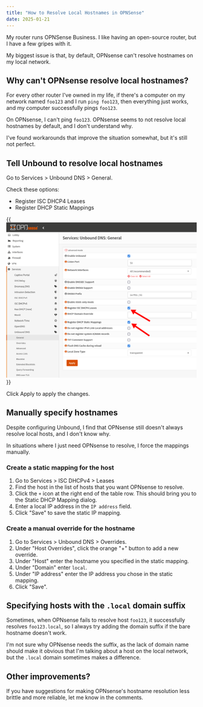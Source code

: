 ```yaml
---
title: "How to Resolve Local Hostnames in OPNSense"
date: 2025-01-21
---
```


My router runs OPNSense Business. I like having an open-source router, but I have a few gripes with it.

My biggest issue is that, by default, OPNsense can't resolve hostnames on my local network.

## Why can't OPNsense resolve local hostnames?

For every other router I've owned in my life, if there's a computer on my network named `foo123` and I run `ping foo123`, then everything just works, and my computer successfully pings `foo123`.

On OPNsense, I can't ping `foo123`. OPNsense seems to not resolve local hostnames by default, and I don't understand why.

I've found workarounds that improve the situation somewhat, but it's still not perfect.

## Tell Unbound to resolve local hostnames

Go to Services > Unbound DNS > General.

Check these options:

- Register ISC DHCP4 Leases
- Register DHCP Static Mappings

{{<img src="unbound-general.webp" has-border="true" max-width="700px" caption="Check &ldquo;Register ISC DHCP4 Leases&rdquo; and &ldquo;Register DHCP Static Mappings&rdquo;in Unbound settings">}}

Click Apply to apply the changes.

## Manually specify hostnames

Despite configuring Unbound, I find that OPNsense still doesn't always resolve local hosts, and I don't know why.

In situations where I just need OPNsense to resolve, I force the mappings manually.

### Create a static mapping for the host

1. Go to Services > ISC DHCPv4 > Leases
1. Find the host in the list of hosts that you want OPNsense to resolve.
1. Click the `+` icon at the right end of the table row. This should bring you to the Static DHCP Mapping dialog.
1. Enter a local IP address in the `IP address` field.
1. Click "Save" to save the static IP mapping.

### Create a manual override for the hostname

1. Go to Services > Unbound DNS > Overrides.
1. Under "Host Overrides", click the orange "+" button to add a new override.
1. Under "Host" enter the hostname you specified in the static mapping.
1. Under "Domain" enter `local`.
1. Under "IP address" enter the IP address you chose in the static mapping.
1. Click "Save".

## Specifying hosts with the `.local` domain suffix

Sometimes, when OPNsense fails to resolve host `foo123`, it successfully resolves `foo123.local`, so I always try adding the domain suffix if the bare hostname doesn't work.

I'm not sure why OPNsense needs the suffix, as the lack of domain name should make it obvious that I'm talking about a host on the local network, but the `.local` domain sometimes makes a difference.

## Other improvements?

If you have suggestions for making OPNsense's hostname resolution less brittle and more reliable, let me know in the comments.
